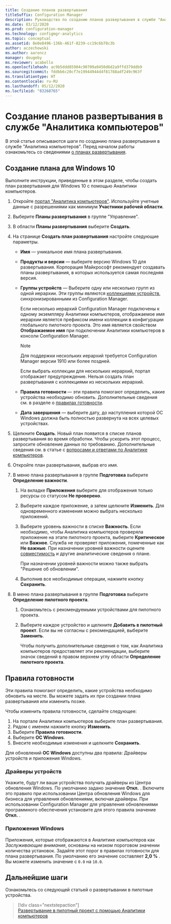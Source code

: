 ```yaml
---
title: Создание планов развертывания
titleSuffix: Configuration Manager
description: Руководство по созданию планов развертывания в службе "Аналитика компьютеров".
ms.date: 03/12/2020
ms.prod: configuration-manager
ms.technology: configmgr-analytics
ms.topic: conceptual
ms.assetid: 8e0e8496-136b-461f-8239-cc19c6b78c3b
author: aczechowski
ms.author: aaroncz
manager: dougeby
ms.reviewer: acabello
ms.openlocfilehash: ac9b5ddd85904c90709a9450d6d2a9ffd379ddb9
ms.sourcegitcommit: fddbb6c20cf7e19944944d4f81788adf249c963f
ms.translationtype: HT
ms.contentlocale: ru-RU
ms.lasthandoff: 05/12/2020
ms.locfileid: "83268765"
---
```

# <a name="how-to-create-deployment-plans-in-desktop-analytics"></a>Создание планов развертывания в службе "Аналитика компьютеров"

В этой статье описываются шаги по созданию плана развертывания в службе "Аналитика компьютеров". Перед началом работы ознакомьтесь со сведениями [о планах развертывания](about-deployment-plans.md).

## <a name="create-a-plan-for-windows-10"></a>Создание плана для Windows 10

Выполните инструкции, приведенные в этом разделе, чтобы создать план развертывания для Windows 10 с помощью Аналитики компьютеров.

1. Откройте [портал "Аналитика компьютеров"](https://aka.ms/desktopanalytics). Используйте учетные данные с разрешениями как минимум **Участники рабочей области**.  

2. Выберите **Планы развертывания** в группе "Управление".  

3. В области **Планы развертывания** выберите **Создать**.  

4. На странице **Создать план развертывания** настройте следующие параметры.  

    - **Имя** — уникальное имя плана развертывания.  

    - **Продукты и версии** — выберите версию Windows 10 для развертывания. Корпорация Майкрософт рекомендует создавать планы развертывания, в которых используется самая последняя версия.  

    - **Группы устройств** — Выберите одну или несколько групп из одной иерархии. Эти группы являются [коллекциями устройств](connect-configmgr.md#bkmk_Collections), синхронизированными из Configuration Manager.

        Если несколько иерархий Configuration Manager подключены к одному экземпляру Аналитики компьютеров, отображаемое имя иерархии является префиксом имени коллекции в конфигурации глобального пилотного проекта. Это имя является свойством **Отображаемое имя** при подключении Аналитики компьютеров в консоли Configuration Manager.<!-- 4814075 -->

        > [!NOTE]
        > Для поддержки нескольких иерархий требуется Configuration Manager версии 1910 или более поздней.
        >
        > Если выбрать коллекции для нескольких иерархий, портал отображает предупреждение. Нельзя создать план развертывания с коллекциями из нескольких иерархий.<!-- 4814075 -->

    - **Правила готовности** — эти правила помогают определить, какие устройства необходимо обновить. Дополнительные сведения см. в разделе о [правилах готовности](#readiness-rules).  

    - **Дата завершения** — выберите дату, до наступления которой ОС Windows должна быть полностью развернута на всех целевых устройствах.  

5. Щелкните **Создать**. Новый план появится в списке планов развертывания во время обработки. Чтобы ускорить этот процесс, запросите обновление данных по требованию. Дополнительные сведения см. в статье с [вопросами и ответами по Аналитике компьютеров](faq.md#can-i-reduce-the-amount-of-time-it-takes-for-data-to-refresh-in-my-desktop-analytics-portal).  

6. Откройте план развертывания, выбрав его имя.  

7. В меню плана развертывания в группе **Подготовка** выберите **Определение важности**.  

    1. На вкладке **Приложения** выберите для отображения только ресурсы со статусом **Не проверено**.  

    2. Выберите каждое приложение, а затем щелкните **Изменить**. Для одновременного изменения можно выбрать несколько приложений.  

    3. Выберите уровень важности в списке **Важность**. Если необходимо, чтобы Аналитика компьютеров проверяла приложение на этапе пилотного проекта, выберите **Критическое** или **Важное**. Служба не проверяет приложения, помеченные как **Не важные**. При назначении уровней важности оцените [совместимость](compat-assessment.md) и другие аналитические сведения о плане.  

        При назначении уровней важности можно также выбрать "Решение об обновлении".  

    4. Выполнив все необходимые операции, нажмите кнопку **Сохранить**.  

8. В меню плана развертывания в группе **Подготовка** выберите **Определение пилотного проекта**.  

    1. Ознакомьтесь с рекомендуемыми устройствами для пилотного проекта.  

    2. Выберите каждое устройство и щелкните **Добавить в пилотный проект**. Если вы не согласны с рекомендацией, выберите **Заменить**.  

        Чтобы получить дополнительные сведения о том, как Аналитика компьютеров предоставляет эти рекомендации, выберите значок сведений в правом верхнем углу области **Определение пилотного проекта**.

## <a name="readiness-rules"></a>Правила готовности

Эти правила помогают определить, какие устройства необходимо обновить на месте. Вы можете задать их при создании плана развертывания или изменить позже.

Чтобы изменить правила готовности, сделайте следующее:

1. На портале Аналитики компьютеров выберите план развертывания.
1. Рядом с именем нажмите кнопку **Изменить**.
1. Выберите **Правила готовности**.
1. Выберите **ОС Windows**.
1. Внесите необходимые изменения и щелкните **Сохранить**.

Для обновлений **ОС Windows** доступны два правила: Драйверы устройств и приложения Windows.

### <a name="device-drivers"></a>Драйверы устройств

Укажите, будут ли ваши устройства получать драйверы из Центра обновления Windows. По умолчанию задано значение **Откл.** . Включите это правило при использовании Центра обновления Windows для бизнеса для управления обновлениями, включая драйверы. При использовании Configuration Manager для управления обновлениями программного обеспечения установите для этого правила значение **Откл.** .

### <a name="windows-applications"></a>Приложения Windows

Приложения, которые отображаются в Аналитике компьютеров как *Заслуживающие внимания*, основаны на низком пороговом значении количества установок. Задайте этот порог в правилах готовности для плана развертывания. По умолчанию его значение составляет **2,0 %** . Вы можете изменить значение с `0.0` на `10.0`.


## <a name="next-steps"></a>Дальнейшие шаги

Ознакомьтесь со следующей статьей о развертывании в пилотные устройства.
> [!div class="nextstepaction"]  
> [Развертывание в пилотный проект с помощью Аналитики компьютеров](deploy-pilot.md)  
